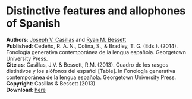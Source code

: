 Distinctive features and allophones of Spanish
==============================================

**Authors**: [Joseph V. Casillas](www.jvcasillas.com) and [Ryan M. Bessett](http://ryanmbessett.weebly.com)  
**Published**: Cedeño, R. A. N., Colina, S., & Bradley, T. G. (Eds.). (2014). Fonología generativa contemporánea de la lengua española. Georgetown University Press.  
**Cite as**: Casillas, J.V. & Bessett, R.M. (2013). Cuadro de los rasgos distintivos y los alófonos del español [Table]. In Fonología generativa contemporánea de la lengua española. Georgetown University Press.  
**Copyright**: Casillas & Bessett (2013)  
**Download**: [here](https://github.com/jvcasill/rasgos_distintivos/raw/master/rasgos_distintivos.pdf)

